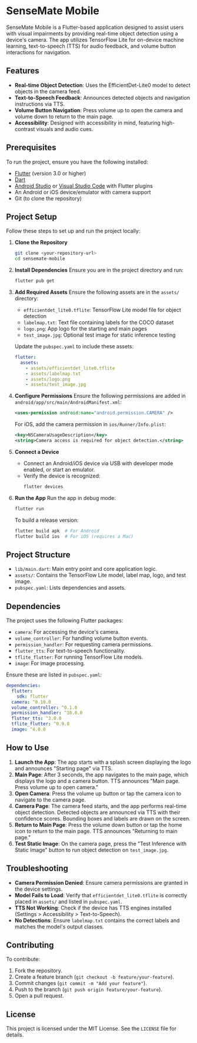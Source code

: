 # SenseMate Mobile

SenseMate Mobile is a Flutter-based application designed to assist users with visual impairments by providing real-time object detection using a device's camera. The app utilizes TensorFlow Lite for on-device machine learning, text-to-speech (TTS) for audio feedback, and volume button interactions for navigation.

## Features
- **Real-time Object Detection**: Uses the EfficientDet-Lite0 model to detect objects in the camera feed.
- **Text-to-Speech Feedback**: Announces detected objects and navigation instructions via TTS.
- **Volume Button Navigation**: Press volume up to open the camera and volume down to return to the main page.
- **Accessibility**: Designed with accessibility in mind, featuring high-contrast visuals and audio cues.

## Prerequisites
To run the project, ensure you have the following installed:
- [Flutter](https://flutter.dev/docs/get-started/install) (version 3.0 or higher)
- [Dart](https://dart.dev/get-dart)
- [Android Studio](https://developer.android.com/studio) or [Visual Studio Code](https://code.visualstudio.com/) with Flutter plugins
- An Android or iOS device/emulator with camera support
- Git (to clone the repository)

## Project Setup
Follow these steps to set up and run the project locally:

1. **Clone the Repository**
   ```bash
   git clone <your-repository-url>
   cd sensemate-mobile
   ```

2. **Install Dependencies**
   Ensure you are in the project directory and run:
   ```bash
   flutter pub get
   ```

3. **Add Required Assets**
   Ensure the following assets are in the `assets/` directory:
    - `efficientdet_lite0.tflite`: TensorFlow Lite model file for object detection
    - `labelmap.txt`: Text file containing labels for the COCO dataset
    - `logo.png`: App logo for the starting and main pages
    - `test_image.jpg`: Optional test image for static inference testing

   Update the `pubspec.yaml` to include these assets:
   ```yaml
   flutter:
     assets:
       - assets/efficientdet_lite0.tflite
       - assets/labelmap.txt
       - assets/logo.png
       - assets/test_image.jpg
   ```

4. **Configure Permissions**
   Ensure the following permissions are added in `android/app/src/main/AndroidManifest.xml`:
   ```xml
   <uses-permission android:name="android.permission.CAMERA" />
   ```

   For iOS, add the camera permission in `ios/Runner/Info.plist`:
   ```xml
   <key>NSCameraUsageDescription</key>
   <string>Camera access is required for object detection.</string>
   ```

5. **Connect a Device**
    - Connect an Android/iOS device via USB with developer mode enabled, or start an emulator.
    - Verify the device is recognized:
      ```bash
      flutter devices
      ```

6. **Run the App**
   Run the app in debug mode:
   ```bash
   flutter run
   ```

   To build a release version:
   ```bash
   flutter build apk  # For Android
   flutter build ios  # For iOS (requires a Mac)
   ```

## Project Structure
- `lib/main.dart`: Main entry point and core application logic.
- `assets/`: Contains the TensorFlow Lite model, label map, logo, and test image.
- `pubspec.yaml`: Lists dependencies and assets.

## Dependencies
The project uses the following Flutter packages:
- `camera`: For accessing the device's camera.
- `volume_controller`: For handling volume button events.
- `permission_handler`: For requesting camera permissions.
- `flutter_tts`: For text-to-speech functionality.
- `tflite_flutter`: For running TensorFlow Lite models.
- `image`: For image processing.

Ensure these are listed in `pubspec.yaml`:
```yaml
dependencies:
  flutter:
    sdk: flutter
  camera: ^0.10.0
  volume_controller: ^0.1.0
  permission_handler: ^10.0.0
  flutter_tts: ^3.0.0
  tflite_flutter: ^0.9.0
  image: ^4.0.0
```

## How to Use
1. **Launch the App**: The app starts with a splash screen displaying the logo and announces "Starting page" via TTS.
2. **Main Page**: After 3 seconds, the app navigates to the main page, which displays the logo and a camera button. TTS announces "Main page. Press volume up to open camera."
3. **Open Camera**: Press the volume up button or tap the camera icon to navigate to the camera page.
4. **Camera Page**: The camera feed starts, and the app performs real-time object detection. Detected objects are announced via TTS with their confidence scores. Bounding boxes and labels are drawn on the screen.
5. **Return to Main Page**: Press the volume down button or tap the home icon to return to the main page. TTS announces "Returning to main page."
6. **Test Static Image**: On the camera page, press the "Test Inference with Static Image" button to run object detection on `test_image.jpg`.

## Troubleshooting
- **Camera Permission Denied**: Ensure camera permissions are granted in the device settings.
- **Model Fails to Load**: Verify that `efficientdet_lite0.tflite` is correctly placed in `assets/` and listed in `pubspec.yaml`.
- **TTS Not Working**: Check if the device has TTS engines installed (Settings > Accessibility > Text-to-Speech).
- **No Detections**: Ensure `labelmap.txt` contains the correct labels and matches the model's output classes.

## Contributing
To contribute:
1. Fork the repository.
2. Create a feature branch (`git checkout -b feature/your-feature`).
3. Commit changes (`git commit -m "Add your feature"`).
4. Push to the branch (`git push origin feature/your-feature`).
5. Open a pull request.

## License
This project is licensed under the MIT License. See the `LICENSE` file for details.